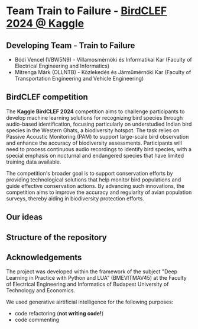 # Team Train to Failure - [BirdCLEF 2024 @ Kaggle](https://www.kaggle.com/competitions/birdclef-2024)

## Developing Team - Train to Failure

 - Bódi Vencel (VBW5N9) - Villamosmérnöki és Informatikai Kar (Faculty of Electrical Engineering and Informatics)
 - Mitrenga Márk (OLLNTB) - Közlekedés és Járműmérnöki Kar (Faculty of Transportation Engineering and Vehicle Engineering)


## BirdCLEF competition

The **Kaggle BirdCLEF 2024** competition aims to challenge participants to develop machine learning solutions for recognizing bird species through audio-based identification, focusing particularly on understudied Indian bird species in the Western Ghats, a biodiversity hotspot. The task relies on Passive Acoustic Monitoring (PAM) to support large-scale bird observation and enhance the accuracy of biodiversity assessments. Participants will need to process continuous audio recordings to identify bird species, with a special emphasis on nocturnal and endangered species that have limited training data available.

The competition's broader goal is to support conservation efforts by providing technological solutions that help monitor bird populations and guide effective conservation actions. By advancing such innovations, the competition aims to improve the accuracy and regularity of avian population surveys, thereby aiding in biodiversity protection efforts.

## Our ideas




## Structure of the repository



## Acknowledgements

The project was developed within the framework of the subject "Deep Learning in Practice with Python and LUA" (BMEVITMAV45) at the Faculty of Electrical Engineering and Informatics of Budapest University of Technology and Economics.

We used generative airtificial intelligence for the following purposes:
 - code refactoring (**not writing code!**)
 - code commenting
